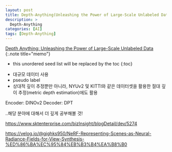 ```yaml
---
layout: post
title: Depth-Anything(Unleashing the Power of Large-Scale Unlabeled Data)
description: > 
  Depth-Anything
categories: [AI]
tags: [Depth-Anything]
---
```


[Depth Anything: Unleashing the Power of Large-Scale Unlabeled Data](https://kimjy99.github.io/%EB%85%BC%EB%AC%B8%EB%A6%AC%EB%B7%B0/depth-anything/)
{:.note title="memo"}

* this unordered seed list will be replaced by the toc
{:toc}

- 대규모 데이터 사용
- pseudo label
- 상대적 깊이 추정뿐만 아니라, NYUv2 및 KITTI와 같은 데이터셋을 활용한 절대 깊이 추정(metric depth estimation)에도 활용

Encoder: DINOv2
Decoder: DPT

..해당 분야에 대해서 더 깊게 공부해볼 것!

https://www.sktenterprise.com/bizInsight/blogDetail/dev/5274

https://velog.io/@gjghks950/NeRF-Representing-Scenes-as-Neural-Radiance-Fields-for-View-Synthesis-%ED%86%BA%EC%95%84%EB%B3%B4%EA%B8%B0